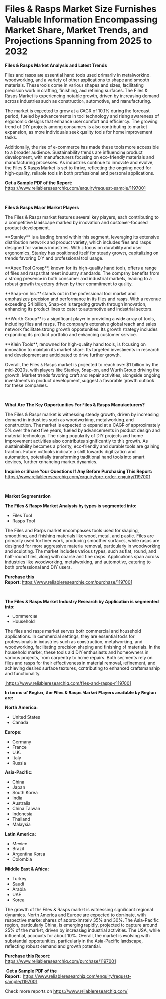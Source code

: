 <p><h1>Files & Rasps Market Size Furnishes Valuable Information Encompassing Market Share, Market Trends, and Projections Spanning from 2025 to 2032</h1></p><p><strong>Files & Rasps Market Analysis and Latest Trends</strong></p>
<p><p>Files and rasps are essential hand tools used primarily in metalworking, woodworking, and a variety of other applications to shape and smooth materials. These tools come in various shapes and sizes, facilitating precision work in crafting, finishing, and refining surfaces. The Files & Rasps Market is experiencing notable growth, driven by increasing demand across industries such as construction, automotive, and manufacturing.</p><p>The market is expected to grow at a CAGR of 10.1% during the forecast period, fueled by advancements in tool technology and rising awareness of ergonomic designs that enhance user comfort and efficiency. The growing trend of DIY projects among consumers is also contributing to market expansion, as more individuals seek quality tools for home improvement tasks.</p><p>Additionally, the rise of e-commerce has made these tools more accessible to a broader audience. Sustainability trends are influencing product development, with manufacturers focusing on eco-friendly materials and manufacturing processes. As industries continue to innovate and evolve, the Files & Rasps Market is set to thrive, reflecting the ongoing need for high-quality, reliable tools in both professional and personal applications.</p></p>
<p><strong>Get a Sample PDF of the Report:&nbsp;</strong> <a href="https://www.reliableresearchiq.com/enquiry/request-sample/1197001?utm_campaign=2306&utm_medium=2&utm_source=Github&utm_content=ia&utm_term=28022025&utm_id=files-rasps">https://www.reliableresearchiq.com/enquiry/request-sample/1197001</a></p>
<p>&nbsp;</p>
<p><strong>Files & Rasps Major Market Players</strong></p>
<p><p>The Files & Rasps market features several key players, each contributing to a competitive landscape marked by innovation and customer-focused product development. </p><p>**Stanley** is a leading brand within this segment, leveraging its extensive distribution network and product variety, which includes files and rasps designed for various industries. With a focus on durability and user ergonomics, Stanley has positioned itself for steady growth, capitalizing on trends favoring DIY and professional tool usage.</p><p>**Apex Tool Group**, known for its high-quality hand tools, offers a range of files and rasps that meet industry standards. The company benefits from a strong presence in both consumer and industrial markets, leading to a robust growth trajectory driven by their commitment to quality.</p><p>**Snap-on Inc.** stands out in the professional tool market and emphasizes precision and performance in its files and rasps. With a revenue exceeding $4 billion, Snap-on is targeting growth through innovation, enhancing its product lines to cater to automotive and industrial sectors.</p><p>**Wurth Group** is a significant player in providing a wide array of tools, including files and rasps. The company’s extensive global reach and sales network facilitate strong growth opportunities. Its growth strategy includes expanding its product portfolio and enhancing customer service.</p><p>**Klein Tools**, renowned for high-quality hand tools, is focusing on innovation to maintain its market share. Its targeted investments in research and development are anticipated to drive further growth.</p><p>Overall, the Files & Rasps market is projected to reach over $1 billion by the mid-2020s, with players like Stanley, Snap-on, and Wurth Group driving the growth. Market trends favoring craft and repair activities, alongside ongoing investments in product development, suggest a favorable growth outlook for these companies.</p></p>
<p>&nbsp;</p>
<p><strong>What Are The Key Opportunities For Files & Rasps Manufacturers?</strong></p>
<p><p>The Files & Rasps market is witnessing steady growth, driven by increasing demand in industries such as woodworking, metalworking, and construction. The market is expected to expand at a CAGR of approximately 5% over the next five years, fueled by advancements in product design and material technology. The rising popularity of DIY projects and home improvement activities also contributes significantly to this growth. As sustainability becomes a priority, eco-friendly and durable tools are gaining traction. Future outlooks indicate a shift towards digitization and automation, potentially transforming traditional hand tools into smart devices, further enhancing market dynamics.</p></p>
<p><strong>Inquire or Share Your Questions If Any Before Purchasing This Report:</strong> <a href="https://www.reliableresearchiq.com/enquiry/pre-order-enquiry/1197001?utm_campaign=2306&utm_medium=2&utm_source=Github&utm_content=ia&utm_term=28022025&utm_id=files-rasps">https://www.reliableresearchiq.com/enquiry/pre-order-enquiry/1197001</a></p>
<p>&nbsp;</p>
<p><strong>Market Segmentation</strong></p>
<p><strong>The Files & Rasps Market Analysis by types is segmented into:</strong></p>
<p><ul><li>Files Tool</li><li>Rasps Tool</li></ul></p>
<p><p>The Files and Rasps market encompasses tools used for shaping, smoothing, and finishing materials like wood, metal, and plastic. Files are primarily used for finer work, producing smoother surfaces, while rasps are designed for more aggressive material removal, particularly in woodworking and sculpting. The market includes various types, such as flat, round, and half-round files, along with coarse and fine rasps. Applications span across industries like woodworking, metalworking, and automotive, catering to both professional and DIY users.</p></p>
<p><strong>Purchase this Report:&nbsp;</strong><a href="https://www.reliableresearchiq.com/purchase/1197001?utm_campaign=2306&utm_medium=2&utm_source=Github&utm_content=ia&utm_term=28022025&utm_id=files-rasps">https://www.reliableresearchiq.com/purchase/1197001</a></p>
<p>&nbsp;</p>
<p><strong>The Files & Rasps Market Industry Research by Application is segmented into:</strong></p>
<p><ul><li>Commercial</li><li>Household</li></ul></p>
<p><p>The files and rasps market serves both commercial and household applications. In commercial settings, they are essential tools for professionals in industries such as construction, metalworking, and woodworking, facilitating precision shaping and finishing of materials. In the household market, these tools aid DIY enthusiasts and homeowners in various projects, from carpentry to home repairs. Both segments rely on files and rasps for their effectiveness in material removal, refinement, and achieving desired surface textures, contributing to enhanced craftsmanship and functionality.</p></p>
<p><a href="https://www.reliableresearchiq.com/files-and-rasps-r1197001?utm_campaign=2306&utm_medium=2&utm_source=Github&utm_content=ia&utm_term=28022025&utm_id=files-rasps">&nbsp;https://www.reliableresearchiq.com/files-and-rasps-r1197001</a></p>
<p><strong>In terms of Region, the Files & Rasps Market Players available by Region are:</strong></p>
<p>
    <p> <strong> North America: </strong>
        <ul>
            <li>United States</li>
            <li>Canada</li>
        </ul>
        </p> 
    <p> <strong> Europe: </strong>
        <ul>
            <li>Germany</li>
            <li>France</li>
            <li>U.K.</li>
            <li>Italy</li>
            <li>Russia</li>
        </ul>
        </p> 
    <p> <strong> Asia-Pacific: </strong>
        <ul>
            <li>China</li>
            <li>Japan</li>
            <li>South Korea</li>
            <li>India</li>
            <li>Australia</li>
            <li>China Taiwan</li>
            <li>Indonesia</li>
            <li>Thailand</li>
            <li>Malaysia</li>
        </ul>
        </p> 
    <p> <strong> Latin America: </strong>
        <ul>
            <li>Mexico</li>
            <li>Brazil</li>
            <li>Argentina Korea</li>
            <li>Colombia</li>
        </ul>
        </p> 
    <p> <strong> Middle East & Africa: </strong>
        <ul>
            <li>Turkey</li>
            <li>Saudi</li>
            <li>Arabia</li>
            <li>UAE</li>
            <li>Korea</li>
        </ul>
    </p>
    </p>
<p><p>The growth of the Files & Rasps market is witnessing significant regional dynamics. North America and Europe are expected to dominate, with respective market shares of approximately 35% and 30%. The Asia-Pacific region, particularly China, is emerging rapidly, projected to capture around 25% of the market, driven by increasing industrial activities. The USA, while influential, accounts for about 10%. Overall, the market is evolving with substantial opportunities, particularly in the Asia-Pacific landscape, reflecting robust demand and growth potential.</p></p>
<p><strong>Purchase this Report: </strong><a href="https://www.reliableresearchiq.com/purchase/1197001?utm_campaign=2306&utm_medium=2&utm_source=Github&utm_content=ia&utm_term=28022025&utm_id=files-rasps">https://www.reliableresearchiq.com/purchase/1197001</a></p>
<p>&nbsp;<strong>Get a Sample PDF of the Report:&nbsp;&nbsp;</strong><a href="https://www.reliableresearchiq.com/enquiry/request-sample/1197001?utm_campaign=2306&utm_medium=2&utm_source=Github&utm_content=ia&utm_term=28022025&utm_id=files-rasps">https://www.reliableresearchiq.com/enquiry/request-sample/1197001</a></p>
<p><strong></strong></p>
<p>Check more reports on <a href="https://www.reliableresearchiq.com/?utm_campaign=2306&utm_medium=2&utm_source=Github&utm_content=ia&utm_term=28022025&utm_id=files-rasps">https://www.reliableresearchiq.com/</a></p>